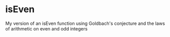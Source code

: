 # isEven
My version of an isEven function using Goldbach's conjecture and the laws of arithmetic on even and odd integers
